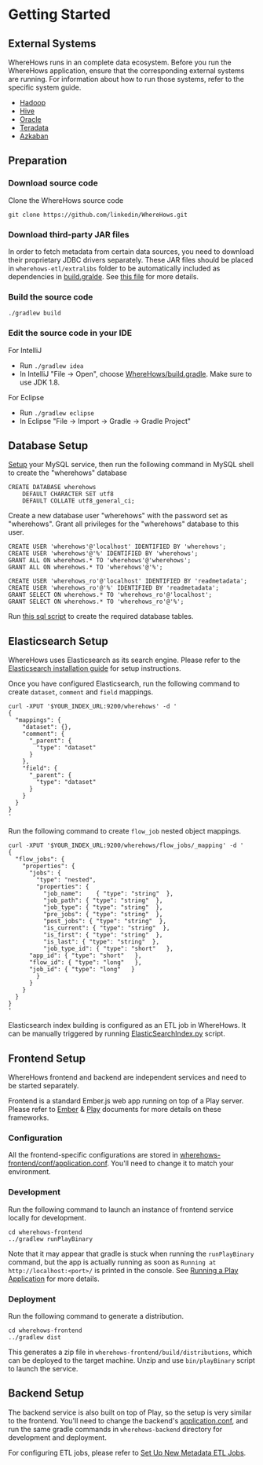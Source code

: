 # Getting Started

## External Systems
WhereHows runs in an complete data ecosystem. Before you run the WhereHows application, ensure that the corresponding external systems are running. For information about how to run those systems, refer to the specific system guide.

* [Hadoop](https://hadoop.apache.org/)
* [Hive](https://hive.apache.org/)
* [Oracle](https://www.oracle.com/database/index.html)
* [Teradata](http://www.teradata.com/)
* [Azkaban](http://oozie.apache.org/)


## Preparation

### Download source code
Clone the WhereHows source code

    git clone https://github.com/linkedin/WhereHows.git

### Download third-party JAR files
In order to fetch metadata from certain data sources, you need to download their proprietary JDBC drivers separately. These JAR files should be placed in `wherehows-etl/extralibs` folder to be automatically included as dependencies in [build.gralde](https://github.com/linkedin/WhereHows/blob/master/wherehows-etl/build.gradle). See [this file](https://github.com/linkedin/WhereHows/tree/master/wherehows-etl/extralibs) for more details.

### Build the source code
  
    ./gradlew build

### Edit the source code in your IDE

For IntelliJ
* Run `./gradlew idea`
* In IntelliJ "File -> Open", choose [WhereHows/build.gradle](https://github.com/linkedin/WhereHows/blob/master/build.gradle). Make sure to use JDK 1.8.

For Eclipse
* Run `./gradlew eclipse`
* In Eclipse "File -> Import -> Gradle -> Gradle Project"


## Database Setup
[Setup](https://dev.mysql.com/doc/refman/5.6/en/installing.html) your MySQL service, then run the following command in MySQL shell to create the "wherehows" database

    CREATE DATABASE wherehows
        DEFAULT CHARACTER SET utf8
        DEFAULT COLLATE utf8_general_ci;

Create a new database user "wherehows" with the password set as "wherehows". Grant all privileges for the "wherehows" database to this user.

    CREATE USER 'wherehows'@'localhost' IDENTIFIED BY 'wherehows';
    CREATE USER 'wherehows'@'%' IDENTIFIED BY 'wherehows';
    GRANT ALL ON wherehows.* TO 'wherehows'@'wherehows';
    GRANT ALL ON wherehows.* TO 'wherehows'@'%';
    
    CREATE USER 'wherehows_ro'@'localhost' IDENTIFIED BY 'readmetadata';
    CREATE USER 'wherehows_ro'@'%' IDENTIFIED BY 'readmetadata';
    GRANT SELECT ON wherehows.* TO 'wherehows_ro'@'localhost';
    GRANT SELECT ON wherehows.* TO 'wherehows_ro'@'%';

Run [this sql script](https://github.com/linkedin/WhereHows/blob/master/wherehows-data-model/DDL/create_all_tables_wrapper.sql) to create the required database tables.


## Elasticsearch Setup
WhereHows uses Elasticsearch as its search engine. Please refer to the [Elasticsearch installation guide](https://www.elastic.co/guide/en/elasticsearch/guide/current/running-elasticsearch.html) for setup instructions.

Once you have configured Elasticsearch, run the following command to create `dataset`, `comment` and `field` mappings.

    curl -XPUT '$YOUR_INDEX_URL:9200/wherehows' -d '
    {
      "mappings": {
        "dataset": {},
        "comment": {
          "_parent": {
            "type": "dataset"
          }
        },
        "field": {
          "_parent": {
            "type": "dataset"
          }
        }
      }
    }
    '

Run the following command to create `flow_job` nested object mappings.

    curl -XPUT '$YOUR_INDEX_URL:9200/wherehows/flow_jobs/_mapping' -d '
    {
      "flow_jobs": {
        "properties": {
          "jobs": {
            "type": "nested",
            "properties": {
              "job_name":    { "type": "string"  },
              "job_path": { "type": "string"  },
              "job_type": { "type": "string"  },
              "pre_jobs": { "type": "string"  },
              "post_jobs": { "type": "string"  },
              "is_current": { "type": "string"  },
              "is_first": { "type": "string"  },
              "is_last": { "type": "string"  },
              "job_type_id": { "type": "short"   },
          "app_id": { "type": "short"   },
          "flow_id": { "type": "long"   },
          "job_id": { "type": "long"   }
            }
          }
        }
      }
    }
    '

Elasticsearch index building is configured as an ETL job in WhereHows. It can be manually triggered by running [ElasticSearchIndex.py](https://github.com/linkedin/WhereHows/blob/master/wherehows-etl/src/main/resources/jython/ElasticSearchIndex.py) script.


## Frontend Setup
WhereHows frontend and backend are independent services and need to be started separately.

Frontend is a standard Ember.js web app running on top of a Play server. Please refer to [Ember](https://www.emberjs.com/) & [Play](https://www.playframework.com/documentation) documents for more details on these frameworks.

### Configuration
All the frontend-specific configurations are stored in [wherehows-frontend/conf/application.conf](https://github.com/linkedin/WhereHows/blob/master/wherehows-frontend/conf/application.conf). You'll need to change it to match your environment.

### Development
Run the following command to launch an instance of frontend service locally for development.

    cd wherehows-frontend
    ../gradlew runPlayBinary

Note that it may appear that gradle is stuck when running the `runPlayBinary` command, but the app is actually running as soon as `Running at http://localhost:<port>/` is printed in the console. See [Running a Play Application](https://docs.gradle.org/4.1/userguide/play_plugin.html#play_continuous_build) for more details.


### Deployment
Run the following command to generate a distribution.

    cd wherehows-frontend
    ../gradlew dist

This generates a zip file in `wherehows-frontend/build/distributions`, which can be deployed to the target machine. Unzip and use `bin/playBinary` script to launch the service.


## Backend Setup
The backend service is also built on top of Play, so the setup is very similar to the frontend. You'll need to change the backend's [application.conf](https://github.com/linkedin/WhereHows/blob/master/wherehows-backend/conf/application.conf), and run the same gradle commands in `wherehows-backend` directory for development and deployment.

For configuring ETL jobs, please refer to [Set Up New Metadata ETL Jobs](https://github.com/linkedin/WhereHows/wiki/Set-Up-New-Metadata-ETL-Jobs).
